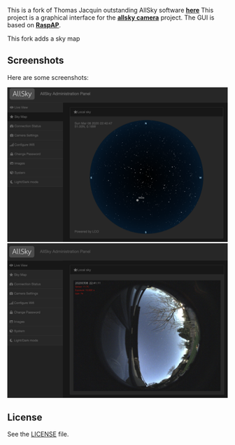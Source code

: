 This is a fork of Thomas Jacquin outstanding AllSky software [**here**](http://thomasjacquin.com/allsky-portal)
This project is a graphical interface for the [**allsky camera**](https://github.com/thomasjacquin/allsky) project. The GUI is based on [**RaspAP**](https://github.com/billz/raspap-webgui).

This fork adds a sky map

## Screenshots
Here are some screenshots:

![](https://github.com/manumarchal/allsky-portal/blob/master/skymap.png?raw=true)
![](https://github.com/manumarchal/allsky-portal/blob/master/liveview.png?raw=true)

## License
See the [LICENSE](./LICENSE) file.
